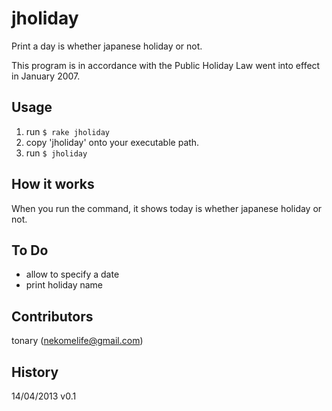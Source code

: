 jholiday
========
Print a day is whether japanese holiday or not.

This program is in accordance with the Public Holiday Law went into effect in January 2007.

Usage
-----
1. run ```$ rake jholiday```
2. copy 'jholiday' onto your executable path.
3. run ```$ jholiday```

How it works
------------
When you run the command, it shows today is whether japanese holiday or not.

To Do
-----
- allow to specify a date
- print holiday name

Contributors
------------
tonary (nekomelife@gmail.com)

History
-------
14/04/2013  v0.1
